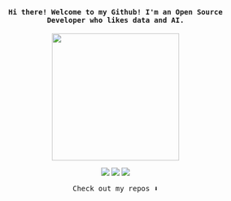 
<h4 align="center"><samp> Hi there! Welcome to my Github! I'm an Open Source Developer who likes data and AI.</samp></h4>

<p align="center">
  <img width="250" src="https://media.giphy.com/media/v1.Y2lkPTc5MGI3NjExNnA1cWlqcW10MGQyNTRoZjR4MW0wZmdybHZ4cXI4Mm1mdG5ocXY5cyZlcD12MV9zdGlja2Vyc19zZWFyY2gmY3Q9cw/mo6kpsp3nsO2XERGZf/giphy.gif">
</p>


<p align="center">
<a href= "https://dev.to/aadidoesitbetter"><img src="https://img.shields.io/badge/dev.to-6364ff"/></a>
<a href= "https://www.linkedin.com/in/aadidoesitbetter/"><img src="https://img.shields.io/badge/linkedin-0a66c2"/></a>
<a href= "https://leetcode.com/u/aadidoesitbetter/"><img src="https://img.shields.io/badge/leetcode-ff66ab"/></a>
</p>

<p align="center"><samp>
Check out my repos ⬇️  
  </samp>
</p>
